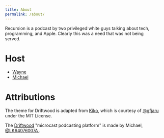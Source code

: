 ```yaml
---
title: About
permalink: /about/
---
```


Recursion is a podcast by two privileged white guys talking about tech, programming, and Apple. Clearly this was a need that was not being served. 

# Host

- [Wayne](https://twitter.com/waynehartman)
- [Michael](http://twitter.com/LK64076007A/status/655469137611878400)

# Attributions

The theme for Driftwood is adapted from [Kiko](http://github.com/gfjaru/Kiko), which is courtesy of [@gfjaru](https://twitter.com/gfjaru) under the MIT License.

The [Driftwood](https://github.com/LK64076007A/driftwood) "microcast podcasting platform" is made by Michael, [@LK64076007A ](https://twitter.com/LK64076007A).